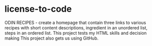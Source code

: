 # license-to-code
ODIN RECIPES - create a homepage that contain three links to various recipes with short content descriptions, ingredient in an unordered list, steps in an ordered list. This project tests my HTML skills and decision making
This project also gets us using GitHub.
